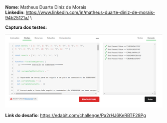 **Nome**: Matheus Duarte Diniz de Morais \
**Linkedin**: https://www.linkedin.com/in/matheus-duarte-diniz-de-morais-94b25121a/ \

**Captura dos testes:**

![captura dos testes](captura-dos-testes.png)

**Link do desafio**: https://edabit.com/challenge/Pa2rHJ6KeRBTF28Pg
